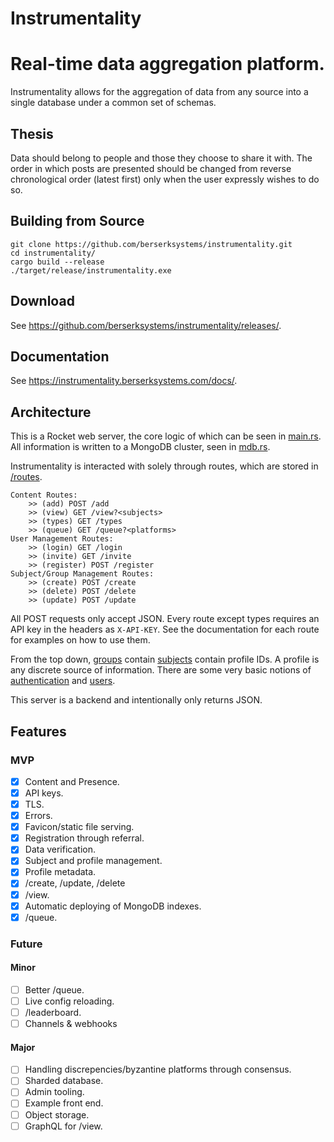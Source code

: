 # Instrumentality 
# Real-time data aggregation platform.
Instrumentality allows for the aggregation of data from any source into a single database under
a common set of schemas.

## Thesis
Data should belong to people and those they choose to share it with. The order in which posts are presented should be changed from reverse chronological order (latest first) only when the user expressly wishes to do so.

## Building from Source
```
git clone https://github.com/berserksystems/instrumentality.git
cd instrumentality/
cargo build --release
./target/release/instrumentality.exe
```

## Download
See <https://github.com/berserksystems/instrumentality/releases/>.

## Documentation
See <https://instrumentality.berserksystems.com/docs/>.

## Architecture
This is a Rocket web server, the core logic of which can be seen in [main.rs](src/main.rs). All information is written to a MongoDB cluster, seen in [mdb.rs](src/mdb.rs). 

Instrumentality is interacted with solely through routes, which are stored in [/routes](/src/routes/). 
```
Content Routes:
    >> (add) POST /add
    >> (view) GET /view?<subjects>
    >> (types) GET /types
    >> (queue) GET /queue?<platforms>
User Management Routes:
    >> (login) GET /login
    >> (invite) GET /invite
    >> (register) POST /register
Subject/Group Management Routes:
    >> (create) POST /create
    >> (delete) POST /delete
    >> (update) POST /update
```
All POST requests only accept JSON. Every route except types requires an API key in the headers as `X-API-KEY`. 
See the documentation for each route for examples on how to use them.

From the top down, [groups](src/group.rs) contain [subjects](src/subject.rs) contain profile IDs. A profile is any discrete source of information. There are some very basic notions of [authentication](src/key.rs) and [users](src/user.rs). 

This server is a backend and intentionally only returns JSON.

## Features
### MVP
- [x] Content and Presence.
- [x] API keys.
- [x] TLS.
- [x] Errors.
- [x] Favicon/static file serving.
- [x] Registration through referral.
- [x] Data verification.
- [x] Subject and profile management.
- [x] Profile metadata.
- [x] /create, /update, /delete
- [x] /view.
- [x] Automatic deploying of MongoDB indexes.
- [x] /queue.

### Future
#### Minor
- [ ] Better /queue.
- [ ] Live config reloading.
- [ ] /leaderboard.
- [ ] Channels & webhooks

#### Major
- [ ] Handling discrepencies/byzantine platforms through consensus.
- [ ] Sharded database.
- [ ] Admin tooling.
- [ ] Example front end.
- [ ] Object storage.
- [ ] GraphQL for /view.